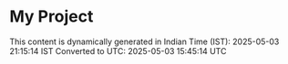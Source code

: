 # My Project

This content is dynamically generated in Indian Time (IST): 2025-05-03 21:15:14 IST
Converted to UTC: 2025-05-03 15:45:14 UTC
